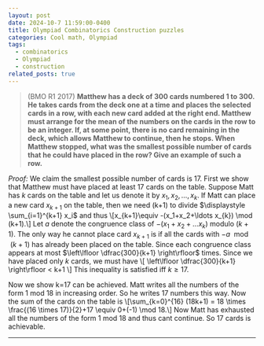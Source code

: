 ```yaml
---
layout: post
date: 2024-10-7 11:59:00-0400
title: Olympiad Combinatorics Construction puzzles
categories: Cool math, Olympiad
tags:
  - combinatorics
  - Olympiad
  - construction
related_posts: true
---
```




>(BMO R1 2017) **Matthew has a deck of 300 cards numbered 1 to 300. He takes cards from the deck one at a time and places the selected cards in a row, with each new card added at the right end. Matthew must arrange for the mean of the numbers on the cards in the row to be an integer. If, at some point, there is no card remaining in the deck, which allows Matthew to continue, then he stops. When Matthew stopped, what was the smallest possible number of cards that he could have placed in the row? Give an example of such a row.**

_Proof:_ We claim the smallest possible number of cards is 17.
First we show that Matthew must have placed at least 17 cards on the table.
Suppose Matt has $k$ cards on the table and let us denote it by $x_1,x_2,\ldots,x_k$. If Matt can place a new card $x_{k+1}$ on the table, then we need (k+1) to divide $\displaystyle \sum_{i=1}^{k+1} x_i$ and thus \\[x_{k+1}\equiv -(x_1+x_2+\ldots x_{k}) \mod (k+1).\\] Let $a$ denote the congruence class of $-(x_1+x_2+\ldots x_{k})$ modulo $(k+1)$. The only way he cannot place card $x_{k+1}$ is if all the cards with $-a \mod (k+1)$ has already been placed on the table. Since each congruence class appears at most $\left\lfloor \dfrac{300}{k+1} \right\rfloor$ times. Since we have placed only $k$ cards, we must have \\[ \left\lfloor \dfrac{300}{k+1} \right\rfloor < k+1 \\] This inequality is satisfied iff $k \geq 17$.

Now we show k=17 can be achieved. Matt writes all the numbers of the form 1 mod 18 in increasing order. So he writes 17 numbers this way. Now the sum of the cards on the table is \\[\sum_{k=0}^{16} (18k+1) = 18 \times \frac{(16 \times 17)}{2}+17 \equiv 0+(-1) \mod 18.\\]
Now Matt has exhausted all the numbers of the form 1 mod 18 and thus cant continue. So 17 cards is achievable.

---
